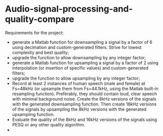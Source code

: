 # Audio-signal-processing-and-quality-compare

Requirements for the project:
- generate a Matlab function for downsampling a signal by a factor of 6 using decimation and custom-generated filters. Strive for lowest complexity and best quality;
- upgrade the function to allow downsampling by any integer factor;
- generate a Matlab function for upsampling a signal by a factor of 2 using interpolation (or insertion of specific values) and custom-generated filters;
- upgrade the function to allow upsampling by any integer factor;
- Record at least 2 instances of human speech (male and female) at Fs=48kHz (or upsample them from Fs=44.1kHz, using the Matlab built-in resampling function). Preferably, they should contain loud, clear speech with minimal background noise. Create the 8kHz versions of the signals with the generated downsampling function. Then create 16kHz versions of the signals by upsampling the 8kHz versions with the generated upsampling function.
- Evaluate the quality of the 8kHz and 16kHz versions of the signals using PESQ or any other quality algorithm.
- 
